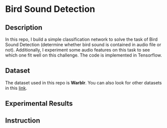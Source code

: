 # Bird Sound Detection
## Description
In this repo, I build a simple classification network to solve the task of Bird Sound Detection (determine whether bird sound is contained in audio file or not). Additionally, I experiment some audio features on this task to see which one fit well on this challenge. The code is implemented in Tensorflow.

## Dataset
The dataset used in this repo is __Warblr__. You can also look for other datasets in this [link](https://dagshub.com/kingabzpro/Bird-Audio-Detection-challenge).

## Experimental Results
## Instruction


